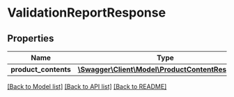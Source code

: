 # ValidationReportResponse

## Properties
Name | Type | Description | Notes
------------ | ------------- | ------------- | -------------
**product_contents** | [**\Swagger\Client\Model\ProductContentResponse[]**](ProductContentResponse.md) |  | [optional] 

[[Back to Model list]](../README.md#documentation-for-models) [[Back to API list]](../README.md#documentation-for-api-endpoints) [[Back to README]](../README.md)


